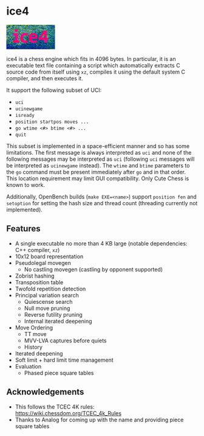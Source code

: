 # ice4

![ice4 logo](logo.png?raw=true)

ice4 is a chess engine which fits in 4096 bytes.
In particular, it is an executable text file containing a script which automatically extracts C source code from itself using `xz`, compiles it using the default system C compiler, and then executes it.

It support the following subset of UCI:
- `uci`
- `ucinewgame`
- `isready`
- `position startpos moves ...`
- `go wtime <#> btime <#> ...`
- `quit`

This subset is implemented in a space-efficient manner and so has some limitations.
The first message is always interpreted as `uci` and none of the following messages may be interpreted as `uci` (following `uci` messages will be interpreted as `ucinewgame` instead).
The `wtime` and `btime` parameters to the `go` command must be present immediately after `go` and in that order.
This location requirement may limit GUI compatibility.
Only Cute Chess is known to work.

Additionally, OpenBench builds (`make EXE=<name>`) support `position fen` and `setoption` for setting the hash size and thread count (threading currently not implemented).

## Features

- A single executable no more than 4 KB large (notable dependencies: C++ compiler, `xz`)
- 10x12 board representation
- Pseudolegal movegen
  - No castling movegen (castling by opponent supported)
- Zobrist hashing
- Transposition table
- Twofold repetition detection
- Principal variation search
  - Quiescense search
  - Null move pruning
  - Reverse futility pruning
  - Internal iterated deepening
- Move Ordering
  - TT move
  - MVV-LVA captures before quiets
  - History
- Iterated deepening
- Soft limit + hard limit time management
- Evaluation
  - Phased piece square tables

## Acknowledgements

- This follows the TCEC 4K rules: https://wiki.chessdom.org/TCEC_4k_Rules
- Thanks to Analog for coming up with the name and providing piece square tables
